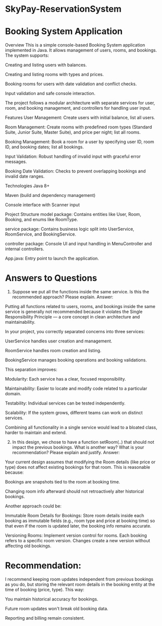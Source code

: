 # SkyPay-ReservationSystem

# Booking System Application
Overview
This is a simple console-based Booking System application implemented in Java. It allows management of users, rooms, and bookings. The system supports:

Creating and listing users with balances.

Creating and listing rooms with types and prices.

Booking rooms for users with date validation and conflict checks.

Input validation and safe console interaction.

The project follows a modular architecture with separate services for user, room, and booking management, and controllers for handling user input.

Features
User Management: Create users with initial balance, list all users.

Room Management: Create rooms with predefined room types (Standard Suite, Junior Suite, Master Suite), and price per night; list all rooms.

Booking Management: Book a room for a user by specifying user ID, room ID, and booking dates; list all bookings.

Input Validation: Robust handling of invalid input with graceful error messages.

Booking Date Validation: Checks to prevent overlapping bookings and invalid date ranges.

Technologies
Java 8+

Maven (build and dependency management)

Console interface with Scanner input

Project Structure
model package: Contains entities like User, Room, Booking, and enums like RoomType.

service package: Contains business logic split into UserService, RoomService, and BookingService.

controller package: Console UI and input handling in MenuController and internal controllers.

App.java: Entry point to launch the application.

# Answers to Questions
1. Suppose we put all the functions inside the same service. Is this the recommended approach? Please explain.
Answer:

Putting all functions related to users, rooms, and bookings inside the same service is generally not recommended because it violates the Single Responsibility Principle — a core concept in clean architecture and maintainability.

In your project, you correctly separated concerns into three services:

UserService handles user creation and management.

RoomService handles room creation and listing.

BookingService manages booking operations and booking validations.

This separation improves:

Modularity: Each service has a clear, focused responsibility.

Maintainability: Easier to locate and modify code related to a particular domain.

Testability: Individual services can be tested independently.

Scalability: If the system grows, different teams can work on distinct services.

Combining all functionality in a single service would lead to a bloated class, harder to maintain and extend.

2. In this design, we chose to have a function setRoom(..) that should not impact the previous bookings. What is another way? What is your recommendation? Please explain and justify.
Answer:

Your current design assumes that modifying the Room details (like price or type) does not affect existing bookings for that room. This is reasonable because:

Bookings are snapshots tied to the room at booking time.

Changing room info afterward should not retroactively alter historical bookings.

Another approach could be:

Immutable Room Details for Bookings: Store room details inside each booking as immutable fields (e.g., room type and price at booking time) so that even if the room is updated later, the booking info remains accurate.

Versioning Rooms: Implement version control for rooms. Each booking refers to a specific room version. Changes create a new version without affecting old bookings.

# Recommendation:

I recommend keeping room updates independent from previous bookings as you do, but storing the relevant room details in the booking entity at the time of booking (price, type). This way:

You maintain historical accuracy for bookings.

Future room updates won't break old booking data.

Reporting and billing remain consistent.